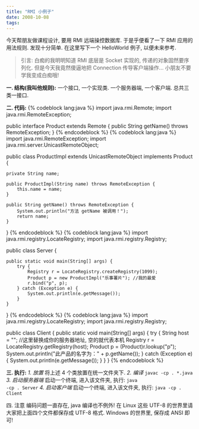 ```yaml
---
title: "RMI 小例子"
date: 2008-10-08
tags:
---
```


今天帮朋友做课程设计, 要用 RMI 远端操控数据库. 于是乎便看了一下 RMI 应用的用法规则. 发现十分简单. 在这里写下一个 HelloWorld 例子, 以便未来参考.
<blockquote>引言: 白痴的我明明知道 RMI 底层是 Socket 实现的, 传递的对象固然要序列化. 但是今天我竟然傻逼地把 Connection 传导客户端操作... 小朋友不要学我变成白痴哦!</blockquote>
<strong>一. 结构(我叫他规则):</strong>
一个接口, 一个实现类. 一个服务器端, 一个客户端. 总共三类一接口.

<strong>二. 代码:</strong>
{% codeblock lang:java %}
import java.rmi.Remote;
import java.rmi.RemoteException;

public interface Product extends Remote {
    public String getName() throws RemoteException;
}
{% endcodeblock %}
{% codeblock lang:java %}
import java.rmi.RemoteException;
import java.rmi.server.UnicastRemoteObject;

public class ProductImpl extends UnicastRemoteObject implements Product {
    
    private String name;
    
    public ProductImpl(String name) throws RemoteException {
        this.name = name;
    }

    public String getName() throws RemoteException {
        System.out.println("方法 getName 被调用！");
        return name;
    }
    
}
{% endcodeblock %}
{% codeblock lang:java %}
import java.rmi.registry.LocateRegistry;
import java.rmi.registry.Registry;

public class Server {

    public static void main(String[] args) {
        try {
            Registry r = LocateRegistry.createRegistry(1099);
            Product p = new ProductImpl("乐事薯片"); //我的最爱
            r.bind("p", p);
        } catch (Exception e) {
            System.out.println(e.getMessage());
        }
    }
}
{% endcodeblock %}
{% codeblock lang:java %}
import java.rmi.registry.LocateRegistry;
import java.rmi.registry.Registry;

public class Client {
public static void main(String[] args) {
        try {
            String host = ""; //这里替换成你的服务器地址, 空的就代表本机
            Registry r = LocateRegistry.getRegistry(host);
            Product p = (Product)r.lookup("p");
            System.out.println("此产品的名字为：" + p.getName());
        } catch (Exception e) {
            System.out.println(e.getMessage());
        }
    }
}
{% endcodeblock %}

<strong>三. 执行:</strong>
<em>1. 放置</em>
将上述 4 个类放置在统一文件夹下.
<em>2. 编译</em>
<code>javac -cp . *.java</code>
<em>3. 启动服务器端</em>
启动一个终端, 进入该文件夹, 执行:
<code>java -cp . Server</code>
<em>4. 启动客户端</em>
启动一个终端, 进入该文件夹, 执行:
<code>java -cp . Client</code>

四. 注意
编码问题一直存在, java 编译也不例外! 在 Linux 这些 UTF-8 的世界里请大家把上面四个文件都保存成 UTF-8 格式. Windows 的世界里, 保存成 ANSI 即可!
